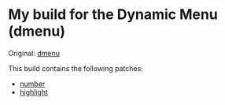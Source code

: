 # My build for the Dynamic Menu (dmenu)

Original: [dmenu](https://tools.suckless.org/dmenu/)

This build contains the following patches:
* [number](https://tools.suckless.org/dmenu/patches/numbers/)
* [highlight](https://tools.suckless.org/dmenu/patches/highlight/)
